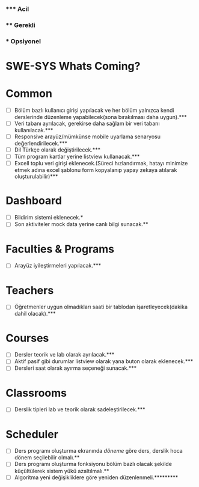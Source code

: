 ### *** Acil 
### **  Gerekli 
### *   Opsiyonel

# SWE-SYS Whats Coming?

# Common

- [ ]  Bölüm bazlı kullanıcı girişi yapılacak ve her bölüm yalnızca kendi derslerinde düzenleme yapabilecek(sona bırakılması daha uygun).***
- [ ]  Veri tabanı ayrılacak, gerekirse daha sağlam bir veri tabanı kullanılacak.***
- [ ]  Responsive arayüz/mümkünse mobile uyarlama senaryosu değerlendirilecek.***
- [ ]  Dil Türkçe olarak değiştirilecek.***
- [ ]  Tüm program kartlar yerine listview kullanacak.***
- [ ]  Excell toplu veri girişi eklenecek.(Süreci hızlandırmak, hatayı minimize etmek adına excel şablonu form kopyalanıp yapay zekaya atılarak oluşturulabilir)***

# Dashboard

- [ ]  Bildirim sistemi eklenecek.*
- [ ]  Son aktiviteler mock data yerine canlı bilgi sunacak.**

# Faculties & Programs

- [ ]  Arayüz iyileştirmeleri yapılacak.***

# Teachers

- [ ]  Öğretmenler uygun olmadıkları saati bir tablodan işaretleyecek(dakika dahil olacak).***

# Courses

- [ ]  Dersler teorik ve lab olarak ayrılacak.***
- [ ]  Aktif pasif gibi durumlar listview olarak yana buton olarak eklenecek.***
- [ ]  Dersleri saat olarak ayırma seçeneği sunacak.***

# Classrooms

- [ ]  Derslik tipleri lab ve teorik olarak sadeleştirilecek.***

# Scheduler

- [ ]  Ders programı oluşturma ekranında _döneme_ göre ders, derslik hoca dönem seçilebilir olmalı.**
- [ ]  Ders programı oluşturma fonksiyonu bölüm bazlı olacak şekilde küçültülerek sistem yükü azaltılmalı.**
- [ ]  Algoritma yeni değişikliklere göre yeniden düzenlenmeli.*********
